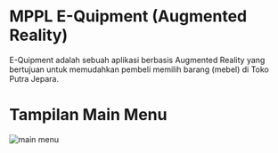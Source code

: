 # MPPL E-Quipment (Augmented Reality)
E-Quipment adalah sebuah aplikasi berbasis Augmented Reality yang bertujuan untuk memudahkan pembeli memilih barang (mebel) di Toko Putra Jepara.

# Tampilan Main Menu
![main menu](https://cloud.githubusercontent.com/assets/19505028/26777557/dddb039a-4a07-11e7-9601-266ff638bf03.png)
